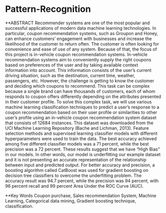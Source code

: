 # Pattern-Recognition

**ABSTRACT
Recommender systems are one of the most popular and successful applications of modern data machine learning technologies. In particular, coupon recommendation systems, such as Groupon and Honey, can enhance customers’ engagement with businesses and increase the likelihood of the customer to return often. The customer is often looking for convenience and ease of use of any system. Because of that, the focus of this project is in-vehicle coupon recommendation systems. In-vehicle recommendation systems aim to conveniently supply the right coupons based on preferences of the user and by taking available context information into account. This information consists of the user’s current driving situation, such as the destination, current time, weather, passengers, etc. However, the challenge is getting to know the customer and deciding which coupons to recommend. This task can be complex because a single brand can have thousands of customers, each of whom responds to coupon offers differently depending on the attributes presented in their customer profile. To solve this complex task, we will use various machine learning classification techniques to predict a user’s response to a coupon recommendation based on their user profile or similarities to other user’s profile using an in-vehicle coupon recommendation system dataset that consists of 12684 instances. This dataset was downloaded from the UCI Machine Learning Repository (Bache and Lichman, 2013). Feature selection methods and supervised learning classifier models with different hyperparameters were used to train the data. The best accuracy achieved among five different classifier models was a 71 percent, while the best precision was a 72 percent. These results suggest that we have “High Bias” in our models. In other words, our model is underfitting our example dataset and it is not presenting an accurate representation of the relationship between input and predicted output. For better accuracy and precision, a boosting algorithm called CatBoost was used for gradient boosting on decision tree classifiers to overcome the underfitting problem. The accuracy result was 94.7 percent, while the precision was 94 percent, with 96 percent recall and 99 percent Area Under the ROC Curve (AUC). 

**Key Words
Coupon purchase, Sales recommendation System, Machine Learning, Categorical data mining, Gradient boosting technique, classification. 
